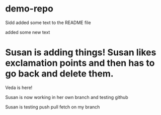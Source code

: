 # demo-repo

Sidd added some text to the README file

added some new text


Susan is adding things! Susan likes exclamation points and then has to go back and delete them.
=======
Veda is here!

Susan is now working in her own branch and testing github

Susan is testing push pull fetch on my branch

